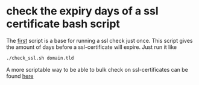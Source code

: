 # check the expiry days of a ssl certificate bash script

The [first](https://raw.githubusercontent.com/Benjamin-Italiaander/check-SSL-expiry-in-daysbash-script/refs/heads/main/check_ssl.sh) script is a base for running a ssl check just once. This script gives the amount of days before a ssl-certificate will expire.  Just run it like

```bash
./check_ssl.sh domain.tld
```

A more scriptable way to be able to bulk check on ssl-certificates can be found [here](https://github.com/Benjamin-Italiaander/check-SSL-expiry-in-daysbash-script/tree/main/advanced)

